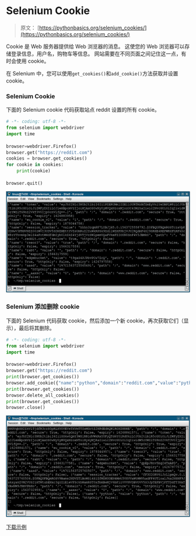 # Selenium Cookie

> 原文： [https://pythonbasics.org/selenium_cookies/](https://pythonbasics.org/selenium_cookies/)

Cookie 是 Web 服务器提供给 Web 浏览器的消息。 这使您的 Web 浏览器可以存储登录信息，用户名，购物车等信息。 网站需要在不同页面之间记住这一点，有时会使用 cookie。

在 Selenium 中，您可以使用`get_cookies()`和`add_cookie()`方法获取并设置 cookie。

### Selenium Cookie

下面的 Selenium cookie 代码获取站点 reddit 设置的所有 cookie。

```py
# -*- coding: utf-8 -*-
from selenium import webdriver
import time

browser=webdriver.Firefox()
browser.get("https://reddit.com")
cookies = browser.get_cookies()
for cookie in cookies:
    print(cookie)

browser.quit()

```

![selenium cookies](img/286f2e902c088e653e8b3c290ba073d3.jpg)

### Selenium 添加删除 cookie

下面的 Selenium 代码获取 cookie，然后添加一个新 cookie，再次获取它们（显示），最后将其删除。

```py
# -*- coding: utf-8 -*-
from selenium import webdriver
import time

browser=webdriver.Firefox()
browser.get("https://reddit.com")
print(browser.get_cookies())
browser.add_cookie({"name":"python","domain":"reddit.com","value":"python"})
print(browser.get_cookies())
browser.delete_all_cookies()
print(browser.get_cookies())
browser.close()

```

![selenium add delete cookies](img/9f42c9b17efc8d19906b7716ba8f8db7.jpg)

[下载示例](https://gum.co/GjuJxo)